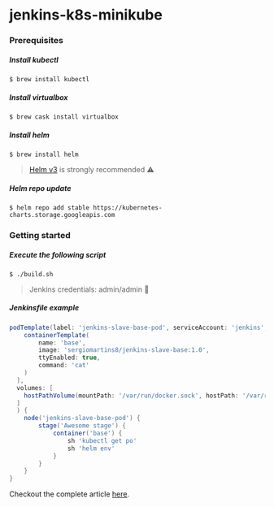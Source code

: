 # jenkins-k8s-minikube

### Prerequisites

##### Install kubectl
```shell script
$ brew install kubectl
```

##### Install virtualbox
```shell script
$ brew cask install virtualbox
```

##### Install helm
```shell script
$ brew install helm
```
> [Helm v3](https://helm.sh/docs/intro/install/) is strongly recommended ⚠️

##### Helm repo update
```shell script
$ helm repo add stable https://kubernetes-charts.storage.googleapis.com
```

### Getting started

##### Execute the following script
```shell script
$ ./build.sh
```
> Jenkins credentials: admin/admin 🚨

##### Jenkinsfile example
```groovy
podTemplate(label: 'jenkins-slave-base-pod', serviceAccount: 'jenkins', containers: [
    containerTemplate(
        name: 'base', 
        image: 'sergiomartins8/jenkins-slave-base:1.0', 
        ttyEnabled: true, 
        command: 'cat'
    )
  ],
  volumes: [
    hostPathVolume(mountPath: '/var/run/docker.sock', hostPath: '/var/run/docker.sock')
  ]
  ) {
    node('jenkins-slave-base-pod') {
        stage('Awesome stage') {
            container('base') {
                sh 'kubectl get po'
                sh 'helm env'
            }
        }
    }
}
```

Checkout the complete article [here](https://medium.com/@sergiomartins8/highly-scalable-jenkins-on-minikube-8cc289a31850).
